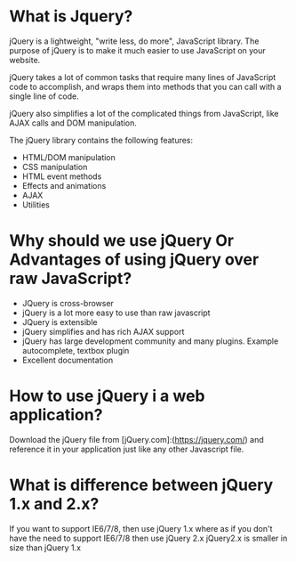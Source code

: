 # What is Jquery?
jQuery is a lightweight, "write less, do more", JavaScript library.
The purpose of jQuery is to make it much easier to use JavaScript on your website.

jQuery takes a lot of common tasks that require many lines of JavaScript code to accomplish, and wraps them into methods that you can call with a single line of code.

jQuery also simplifies a lot of the complicated things from JavaScript, like AJAX calls and DOM manipulation.

The jQuery library contains the following features:

- HTML/DOM manipulation
- CSS manipulation
- HTML event methods
- Effects and animations
- AJAX
- Utilities
# Why should we use jQuery Or Advantages of using jQuery over raw JavaScript?
- JQuery is cross-browser
- jQuery is a lot more easy to use than raw javascript
- JQuery is extensible
- jQuery simplifies and has rich AJAX support
- jQuery has large development community and many plugins. Example autocomplete, textbox plugin
- Excellent documentation
# How to use jQuery i a web application?
Download the jQuery file from [jQuery.com]:(https://jquery.com/) and reference it in your application just like any other Javascript file.
# What is difference between jQuery 1.x and 2.x?
If you want to support IE6/7/8, then use jQuery 1.x where as if you don't have the need to support IE6/7/8 then use jQuery 2.x jQuery2.x is smaller in size than jQuery 1.x

